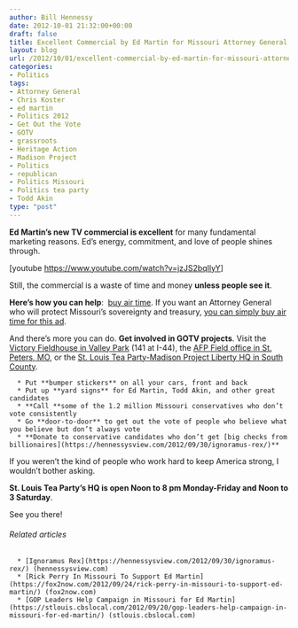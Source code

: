 ```yaml
---
author: Bill Hennessy
date: 2012-10-01 21:32:00+00:00
draft: false
title: Excellent Commercial by Ed Martin for Missouri Attorney General
layout: blog
url: /2012/10/01/excellent-commercial-by-ed-martin-for-missouri-attorney-general/
categories:
- Politics
tags:
- Attorney General
- Chris Koster
- ed martin
- Politics 2012
- Get Out the Vote
- GOTV
- grassroots
- Heritage Action
- Madison Project
- Politics
- republican
- Politics Missouri
- Politics tea party
- Todd Akin
type: "post"
---
```


**Ed Martin’s new TV commercial is excellent** for many fundamental marketing reasons. Ed’s energy, commitment, and love of people shines through.

[youtube https://www.youtube.com/watch?v=jzJS2bqIlyY]

Still, the commercial is a waste of time and money **unless people see it**.

**Here’s how you can help**:  [buy air time](https://edmartinformissouri.com/wastenot). If you want an Attorney General who will protect Missouri’s sovereignty and treasury, [you can simply buy air time for this ad](https://edmartinformissouri.com/wastenot).

And there’s more you can do. **Get involved in GOTV projects**. Visit the [Victory Fieldhouse in Valley Park](https://www.facebook.com/pages/Victory-Fieldhouse/356762387723824) (141 at I-44), the [AFP Field office in St. Peters, MO](https://americansforprosperity.org/failingagenda/event/st-peters-missouri), or the [St. Louis Tea Party-Madison Project Liberty HQ in South County](https://stlouisteaparty.com/).



	  * Put **bumper stickers** on all your cars, front and back
	  * Put up **yard signs** for Ed Martin, Todd Akin, and other great candidates
	  * **Call **some of the 1.2 million Missouri conservatives who don’t vote consistently
	  * Go **door-to-door** to get out the vote of people who believe what you believe but don’t always vote
	  * **Donate to conservative candidates who don’t get [big checks from billionaires](https://hennessysview.com/2012/09/30/ignoramus-rex/)**

If you weren’t the kind of people who work hard to keep America strong, I wouldn’t bother asking.

**St. Louis Tea Party’s HQ is open Noon to 8 pm Monday-Friday and Noon to 3 Saturday**.

See you there!


###### Related articles





	  * [Ignoramus Rex](https://hennessysview.com/2012/09/30/ignoramus-rex/) (hennessysview.com)
	  * [Rick Perry In Missouri To Support Ed Martin](https://fox2now.com/2012/09/24/rick-perry-in-missouri-to-support-ed-martin/) (fox2now.com)
	  * [GOP Leaders Help Campaign in Missouri for Ed Martin](https://stlouis.cbslocal.com/2012/09/20/gop-leaders-help-campaign-in-missouri-for-ed-martin/) (stlouis.cbslocal.com)

